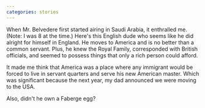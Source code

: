 ```yaml
---
categories: stories
---
```


When Mr. Belvedere first started airing in Saudi Arabia, it enthralled me. (Note: I was 8 at the time.) Here's this English dude who seems like he did alright for himself in England. He moves to America and is no better than a common servant. Plus, he knew the Royal Family, corresponded with British officials, and seemed to possess things that only a rich person could afford. 

It made me think that America was a place where any immigrant would be forced to live in servant quarters and serve his new American master. Which was significant because the next year, my dad announced we were moving to the USA.

Also, didn't he own a Faberge egg?